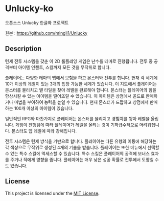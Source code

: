# Unlucky-ko

오픈소스 Unlucky 한글화 프로젝트

원본 : https://github.com/mingli1/Unlucky

## Description

턴제 전투 시스템을 갖춘 이 2D 롤플레잉 게임은 난수를 테마로 진행됩니다. 전투 중 공격부터 아이템 인챈트, 스킬까지 모든 것을 무작위로 합니다.

플레이어는 다양한 테마의 맵에서 모험을 하고 몬스터와 전투를 합니다. 현재 각 세계에 10개 이상의 레벨이 있는 3개의 입장 가능한 세계가 있습니다. 이 지도에서 플레이어는 몬스터를 물리치고 별 타일을 찾아 레벨을 완료해야 합니다. 몬스터는 플레이어의 힘을 향상시킬 수 있는 아이템을 떨어뜨릴 수 있습니다. 이 아이템은 상점에서 골드로 판매하거나 마법을 부여하여 능력을 높일 수 있습니다. 현재 몬스터가 드랍하고 상점에서 판매하는 100개 이상의 아이템이 있습니다.

일반적인 RPG와 마찬가지로 플레이어는 몬스터를 물리치고 경험치를 쌓아 레벨을 올립니다. 게임이 진행됨에 따라 플레이어가 레벨을 올리는 것이 기하급수적으로 어려워집니다. 몬스터도 맵 레벨에 따라 강해집니다.

전투 시스템은 턴제 방식을 기반으로 합니다. 플레이어는 다른 유형의 이동에 해당하는 각 색상으로 무작위로 생성된 4개의 기술을 받습니다. 플레이어는 또한 메뉴에서 선택할 수 있는 특수 스킬에 액세스할 수 있습니다. 특수 스킬은 플레이어의 공격에 보너스 효과를 주거나 적에게 영향을 줍니다. 플레이어는 매우 낮은 성공 확률로 전투에서 도망칠 수도 있습니다.

## License
This project is licensed under the [MIT License](https://github.com/mingli1/Unlucky/blob/master/LICENSE).
